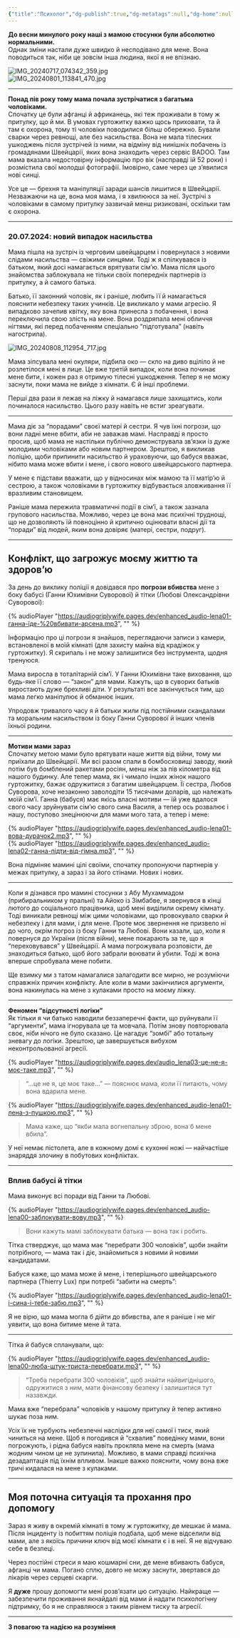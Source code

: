 ```yaml
---
{"title":"Психолог","dg-publish":true,"dg-metatags":null,"dg-home":null,"permalink":"/ukrayinskoyu/psiholog-o1/","dgPassFrontmatter":true,"noteIcon":""}
---
```



**До весни минулого року наші з мамою стосунки були абсолютно нормальними.**  
Однак зміни настали дуже швидко й несподівано для мене. Вона поводиться так, ніби це зовсім інша людина, якої я не впізнаю.

![IMG_20240717_074342_359.jpg](/img/user/IMG_20240717_074342_359.jpg)  
![IMG_20240801_113841_470.jpg](/img/user/IMG_20240801_113841_470.jpg)

---

**Понад пів року тому мама почала зустрічатися з багатьма чоловіками.**  
Спочатку це були афганці й африканець, які теж проживали в тому ж притулку, що й ми. В умовах гуртожитку важко щось приховати, та й там є охорона, тому ті чоловіки поводилися більш обережно. Бували сварки через ревнощі, але без насильства. Вона не мала тілесних ушкоджень після зустрічей із ними, на відміну від нинішніх побачень із громадянами Швейцарії, яких вона знаходить через сервіс BADOO. Там мама вказала недостовірну інформацію про вік (насправді їй 52 роки) і розмістила свої молодші фотографії. Імовірно, саме через це з’явилися нові синці.

Усе це — брехня та маніпуляції заради шансів лишитися в Швейцарії. Незважаючи на це, вона моя мама, і я хвилююся за неї. Зустрічі з чоловіками в самому притулку зазвичай менш ризиковані, оскільки там є охорона.

---

### 20.07.2024: новий випадок насильства

Мама пішла на зустріч із черговим швейцарцем і повернулася з новими слідами насильства — свіжими синцями. Тоді ж я спілкувався із батьком, який досі намагається врятувати сім’ю. Мама після цього знайомства заблокувала не тільки своїх попередніх партнерів із притулку, а й самого батька.  

Батько, її законний чоловік, як і раніше, любить її й намагається пояснити небезпеку таких учинків. Це викликало у мами агресію. Я випадково зачепив квітку, яку вона принесла з побачення, і вона переключила свою злість на мене. Вона роздряпала мені обличчя нігтями, які перед побаченням спеціально “підготувала” (навіть нагострила).

![IMG_20240808_112954_717.jpg](/img/user/IMG_20240808_112954_717.jpg)

Мама зіпсувала мені окуляри, підбила око — скло на диво вціліло й не розлетілося мені в лице. Це вже третій випадок, коли вона починає мене бити, і кожен раз я отримую тілесні ушкодження. Тепер я не можу заснути, поки мама не вийде з кімнати. Є й інші проблеми.

Перші два рази я лежав на ліжку й намагався лише захищатись, коли починалося насильство. Цього разу навіть не встиг зреагувати.

---

Мама діє за “порадами” своєї матері й сестри. Я чув їхні погрози, що вони ладні мене вбити, аби не заважав мамі. Насправді я просто просив, щоб мама не настільки публічно демонструвала зв’язки із дуже молодими чоловіками або новим партнером. Зрештою, я викликав поліцію, щоби припинити насильство й ураховуючи, що бабуся вважає, нібито мама може вбити і мене, і свого нового швейцарського партнера.

У мене є підстави вважати, що у відносинах між мамою та її матір’ю й сестрою, а також чоловіками в гуртожитку відбувається зловживання її вразливим становищем.

Раніше мама пережила травматичні події в сім’ї, а також зазнала групового насильства. Можливо, через це вона має психічні труднощі, що не дозволяють їй повноцінно й критично оцінювати власні дії та “поради” від людей, яким вона довіряє (матері, сестри, подруг).

---

## Конфлікт, що загрожує моєму життю та здоров’ю

За день до виклику поліції я довідався про **погрози вбивства** мене з боку бабусі (Ганни Юхимівни Суворової) й тітки (Любові Олександрівни Суворової):

{% audioPlayer "https://audiogriplywife.pages.dev/enhanced_audio-lena01-ганна-їде-%20вбивати-арсена.mp3", "" %}

Інформацію про ці погрози я знайшов, переглядаючи записи з камери, встановленої в моїй кімнаті (для захисту майна від крадіжок у гуртожитку). Я скрипаль і не можу залишитися без інструмента, щодня тренуюся.

Мама виросла в тоталітарній сім’ї. У Ганни Юхимівни таке виховання, що будь-яке її слово — “закон” для мами. Кажуть, що в суворих батьків виростають дуже брехливі діти. У результаті все закінчується тим, що мама легко маніпулює й обманює інших.  

Упродовж тривалого часу я й батьки жили під постійними скандалами та моральним насильством із боку Ганни Суворової й інших членів їхньої родини.

---

**Мотиви мами зараз**  
Спочатку метою мами було врятувати наше життя від війни, тому ми приїхали до Швейцарії. Ми всі разом спали в бомбосховищі заводу, який потім був бомблений ракетами росіян, менш ніж за пів кілометра від нашого будинку. Але тепер мама, як і чимало інших жінок нашого гуртожитку, бажає одружитися з багатим швейцарцем. Її сестра, Любов Суворова, хоче незаконно заволодіти 15 тисячами доларів, що належать моїй сім’ї. Ганна (бабуся) має якісь власні мотиви — їй уже вдалося свого часу зруйнувати сім’ю свого сина Василя, а тепер ось розвалює і нашу, поступово знецінюючи для мами мого тата, а тепер і мене:

{% audioPlayer "https://audiogriplywife.pages.dev/enhanced_audio-lena01-вова-дурачок2.mp3", "" %}  
{% audioPlayer "https://audiogriplywife.pages.dev/enhanced_audio-lena02-ганна-підти-від-гімна.mp3", "" %}

Вона підміняє мамині цілі своїми, спочатку пропонуючи партнерів у межах притулку, а зараз і за його стінами. Нових і нових.

---

Коли я дізнався про мамині стосунки з Абу Мухаммадом (прибиральником у пральні) та Айоко із Зімбабве, я звернувся в кінці лютого до соціального працівника, щоб мені виділили окрему кімнату. Тоді виникали ревнощі між цими чоловіками, що провокувало сварки й небезпеку і для мами, і для мене. Проте моє звернення не призвело ні до чого, окрім погроз із боку Ганни та Любові. Вони казали, що, коли я повернуся до України (після війни), мене покарають за те, що я “переховувався” у Швейцарії. А мама погрожувала розповісти, де знаходиться батько, щоб його забрали воювати й убили. Тоді ж вона вперше спробувала мене побити.

Ще взимку ми з татом намагалися залагодити все мирно, не розуміючи справжніх причин конфлікту. Але коли в мами закінчилися аргументи, вона накинулась на мене з кулаками просто на моєму ліжку.

---

**Феномен “відсутності логіки”**  
Як тільки я чи батько наводили беззаперечні факти, що руйнували її “аргументи”, мама ігнорувала це та мовчала. Потім знову повторювала своє, ніби нічого не було сказано. Це нагадує “зомбі” або тотальну зневагу до логіки. Зрештою, це завершується вибухом неконтрольованої агресії.

{% audioPlayer "https://audiogriplywife.pages.dev/audio_lena03-це-не-я-моє-таке.mp3", "" %}

> “…це не я, це моє таке…” — пояснює мама, коли її питають, чому вона вдарила мене.

{% audioPlayer "https://audiogriplywife.pages.dev/enhanced_audio-lena01-лена-з-пушкою.mp3", "" %}

> Мама каже, що “якби мала вогнепальну зброю, вона б мене вбила”.  

У неї немає пістолета, але в кожному домі є кухонні ножі — найчастіше знаряддя злочину в побутових конфліктах.

---

### Вплив бабусі й тітки

Мама виконує всі поради від Ганни та Любові.

{% audioPlayer "https://audiogriplywife.pages.dev/enhanced_audio-lena00-заблокувати-вову.mp3", "" %}

> Вони кажуть мамі заблокувати батька — вона так і робить.

Тітка стверджує, що мама має “перебрати 300 чоловіків”, щоби знайти потрібного, — мама так і діє, знайомиться з новими й новими кандидатами.

Бабуся каже, що мама може й мене, і теперішнього швейцарського партнера (Thierry Lux) при потребі “забити на смерть”:

{% audioPlayer "https://audiogriplywife.pages.dev/enhanced_audio-lena01-і-сина-і-тебе-забю.mp3", "" %}

Я не вірю, що мама могла б дійти до вбивства, але я раніше і не міг уявити, що вона битиме мене й тата.  

---

Тітка й бабуся спланували, що:

{% audioPlayer "https://audiogriplywife.pages.dev/enhanced_audio-lena00-люба-штук-триста-перебрати.mp3", "" %}

> “Треба перебрати 300 чоловіків”, щоб знайти найвигіднішого, одружитися з ним, мати фінансову безпеку і залишитися тут назавжди.  

Мама вже “перебрала” чоловіків у нашому притулку й тепер активно шукає поза ним.

Усіх їх не турбують небезпечні наслідки для неї самої і тиск, який чиниться на мене. Щоб я погодився й “схвалив” поведінку мами, вони погрожують, і рідна бабуся навіть прокляла мене на смерть (мама жодним чином це не зупинила). Можливо, в мами справді психічна дезадаптація під їхнім впливом. Інакше важко пояснити, чому вона вже тричі кидалася на мене з кулаками.

---

## Моя поточна ситуація та прохання про допомогу

Зараз я живу в окремій кімнаті в тому ж гуртожитку, де мешкає й мама. Після інциденту із побиттям поліція подбала, щоб мене відселили від мами, але з якоїсь причини ключ від моєї кімнати є і в неї. Я не відчуваю себе в безпеці.  

Через постійні стреси я маю кошмарні сни, де мене вбивають бабуся, афганці чи мама. Погано сплю, довго не можу заснути, звертався до лікарів через серцеві скарги.  

Я **дуже** прошу допомогти мені розв’язати цю ситуацію. Найкраще — забезпечити проживання якнайдалі від мами й надати психологічну підтримку, бо я не справляюся з таким рівнем тиску та агресії.

---

**З повагою та надією на розуміння**

